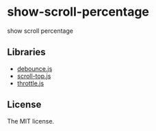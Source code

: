 # show-scroll-percentage

show scroll percentage

## Libraries

- [debounce.js](https://github.com/sasaplus1-prototype/debounce.js)
- [scroll-top.js](https://github.com/sasaplus1-prototype/scroll-top.js)
- [throttle.js](https://github.com/sasaplus1-prototype/throttle.js)

## License

The MIT license.
